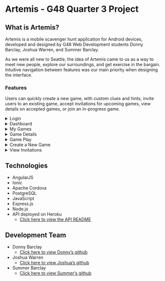 # Artemis - G48 Quarter 3 Project

## What is Artemis?

Artemis is a mobile scavenger hunt application for Android devices, developed and designed by G48 Web Development students Donny Barclay, Joshua Warren, and Summer Barclay.

As we were all new to Seattle, the idea of Artemis came to us as a way to meet new people, explore our surroundings, and get exercise in the bargain. Intuitive navigation between features was our main priority when designing the interface.

### Features

Users can quickly create a new game, with custom clues and hints, invite users to an existing game, accept invitations for upcoming games, view details on accepted games, or join an in-progress game.
<div>
  <details>
    <summary>Login</summary>
    <p>
      <img src="./www/img/artemis-login.png">
    </p>
  </details>

  <details>
    <summary>Dashboard</summary>
    <p>
      <img src="./www/img/artemis-dashboard.png">
    </p>
  </details>

  <details>
    <summary>My Games</summary>
    <p>
      <img src="./www/img/artemis-my-games.png">
    </p>
  </details>

  <details>
    <summary>Game Details</summary>
    <p>
      <img src="./www/img/artemis-game-details1.png">
      <img src="./www/img/artemis-game-details2.png">
    </p>
  </details>

  <details>
    <summary>Game Play</summary>
    <p>
      <img src="./www/img/artemis-hint.png">
      <img src="./www/img/artemis-check-location.png">
    </p>
  </details>

  <details>
    <summary>Create a New Game</summary>
    <p>
      <img src="./www/img/artemis-create.png">
    </p>
  </details>

  <details>
    <summary>View Invitations</summary>
    <p>
      <img src="./www/img/artemis-invites.png">
    </p>
  </details>
</div>

## Technologies
* AngularJS
* Ionic
* Apache Cordova
* PostgreSQL
* JavaScript
* Express.js
* Node.js
* API deployed on Heroku
  * [Click here to view the API README](https://github.com/Doubleshot1122/artemis_api)

## Development Team
- Donny Barclay
  - [Click here to view Donny’s github](https://github.com/Doubleshot1122)
- Joshua Warren
  - [Click here to view Joshua’s github](https://github.com/Shiftyfive)
- Summer Barclay
  - [Click here to view Summer’s github](https://github.com/Mavyllos)
